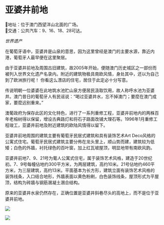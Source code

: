 # 亚婆井前地  
📍地址：位于澳门西望洋山北面的广场。  
🚌交通：公共汽车：9、16、18、28可达。  

*世界遗产*  

在葡萄牙语中，亚婆井是山泉的意思，因为这里曾经是澳门的主要水源，靠近内港，葡萄牙人最早便在这里聚居。  

由于亚婆井前地及周围古旧建筑，故2005年开始，便随澳门历史城区之一部份而被列入世界文化遗产名录内。附近的建筑物极具南欧风情，身处其中，还以为自己到了欧洲旅行呢！ 你看这么漂店的住宅，居住于此定必十分写意。  

传说明朝一位婆婆在此地筑水池贮山泉方便居民汲取饮用，故人称呼水池为亚婆井。澳门昔日的葡萄牙人有民谣说：“喝过亚婆井水，忘不掉澳门；要麼在澳门成家，要麼远别重来。”  

澳葡政府为保存此区的文化特色，进行了一系列重修工程，亚婆井前地内的两株百年老榕树得以保留，增设古典路灯和将石子路面改铺大理石等。1996年1月重修工程竣工，亚婆井前地及附近建筑的欧陆风情得以留下。  

亚婆井前地周围的建筑主要有葡萄牙民居式建筑和具有装饰艺术Art Deco风格的公寓式住宅。葡萄牙民居式建筑主要分佈在龙头里上，顺山势而建，建筑较为低矮；白色的外牆，衬托绿色的百叶窗，加上红瓦坡屋顶，明显地带有南欧风韵。  

亚婆井前地7、9、21号为葡人公寓式住宅，属于装饰艺术风格，建造于20世纪初。7、9号每幢佔地约300平方米，为两层建筑，高约10米。21号佔地约460平方米，为三层建筑，高约13米。平面基本为长方形，建筑立面有装饰艺术风格的装饰线条，入口结合地形，外牆表面以黄色粉刷，白色装饰线条，屋顶形式为平屋顶，结构为砖牆与钢筋溷凝土溷合结构。  

原来的亚婆井水泉仍然存在，正确位置是亚婆井斜巷尽头的高地上，而不是位于亚婆井前地。  

![](https://raw.gitmirror.com/szqq0512/Pic/main/img/202201212107733.png)  

![](https://raw.gitmirror.com/szqq0512/Pic/main/img/202201212107732.png)  

